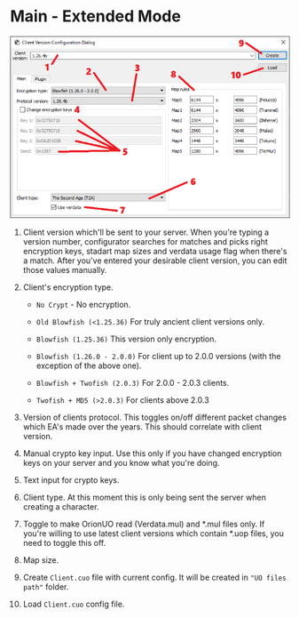 # Main - Extended Mode

![main](../../img/configuration-editor-main.png)

1) Client version which'll be sent to your server. When you're typing a version number, configurator searches for matches and picks right encryption keys, stadart map sizes and verdata usage flag when there's a match. After you've entered your desirable client version, you can edit those values manually.

2) Client's encryption type.

    - `No Crypt` - No encryption.

    - `Old Blowfish (<1.25.36)` For truly ancient client versions only.

    - `Blowfish (1.25.36)` This version only encryption.

    - `Blowfish (1.26.0 - 2.0.0)` For client up to 2.0.0 versions (with the exception of the above one).

    - `Blowfish + Twofish (2.0.3)` For 2.0.0 - 2.0.3 clients.

    - `Twofish + MD5 (>2.0.3)` For clients above 2.0.3

3) Version of clients protocol. This toggles on/off different packet changes which EA's made over the years. This should correlate with client version.

4) Manual crypto key input. Use  this only if you have changed encryption keys on your server and you know what you're doing.

5) Text input for crypto keys.

6) Client type. At this moment this is only being sent the server when creating a character.

7) Toggle to make OrionUO read (Verdata.mul) and *.mul files only. If you're willing to use latest client versions which contain *.uop files, you need to toggle this off.

8) Map size.

9) Create `Client.cuo` file with current config. It will be created in `"UO files path"` folder.

10) Load `Client.cuo` config file.
